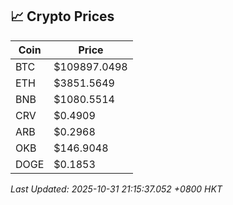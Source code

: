 ## 📈 Crypto Prices

| Coin | Price |
| ---- | ----- |
| BTC | $109897.0498 |
| ETH | $3851.5649 |
| BNB | $1080.5514 |
| CRV | $0.4909 |
| ARB | $0.2968 |
| OKB | $146.9048 |
| DOGE | $0.1853 |

_Last Updated: 2025-10-31 21:15:37.052 +0800 HKT_
